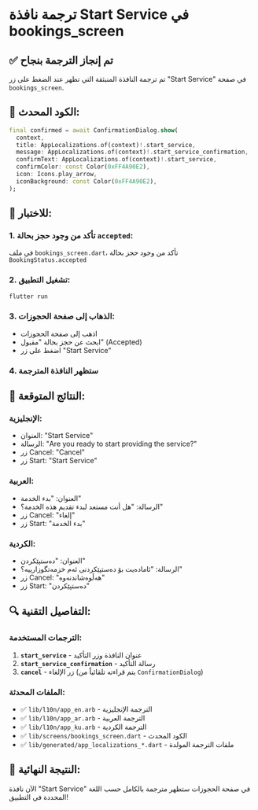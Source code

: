 # ترجمة نافذة Start Service في bookings_screen

## ✅ تم إنجاز الترجمة بنجاح

تم ترجمة النافذة المنبثقة التي تظهر عند الضغط على زر "Start Service" في صفحة `bookings_screen`.

## 🔧 الكود المحدث:

```dart
final confirmed = await ConfirmationDialog.show(
  context,
  title: AppLocalizations.of(context)!.start_service,
  message: AppLocalizations.of(context)!.start_service_confirmation,
  confirmText: AppLocalizations.of(context)!.start_service,
  confirmColor: const Color(0xFF4A90E2),
  icon: Icons.play_arrow,
  iconBackground: const Color(0xFF4A90E2),
);
```

## 🧪 للاختبار:

### 1. **تأكد من وجود حجز بحالة `accepted`:**
في ملف `bookings_screen.dart`، تأكد من وجود حجز بحالة `BookingStatus.accepted`

### 2. **تشغيل التطبيق:**
```bash
flutter run
```

### 3. **الذهاب إلى صفحة الحجوزات:**
- اذهب إلى صفحة الحجوزات
- ابحث عن حجز بحالة "مقبول" (Accepted)
- اضغط على زر "Start Service"

### 4. **ستظهر النافذة المترجمة**

## 📱 النتائج المتوقعة:

### الإنجليزية:
- العنوان: "Start Service"
- الرسالة: "Are you ready to start providing the service?"
- زر Cancel: "Cancel"
- زر Start: "Start Service"

### العربية:
- العنوان: "بدء الخدمة"
- الرسالة: "هل أنت مستعد لبدء تقديم هذه الخدمة؟"
- زر Cancel: "إلغاء"
- زر Start: "بدء الخدمة"

### الكردية:
- العنوان: "دەستپێکردن"
- الرسالة: "ئامادەیت بۆ دەستپێکردنی ئەم خزمەتگوزارییە؟"
- زر Cancel: "هەڵوەشاندنەوە"
- زر Start: "دەستپێکردن"

## 🔍 التفاصيل التقنية:

### الترجمات المستخدمة:
1. **`start_service`** - عنوان النافذة وزر التأكيد
2. **`start_service_confirmation`** - رسالة التأكيد
3. **`cancel`** - زر الإلغاء (يتم قراءته تلقائياً من `ConfirmationDialog`)

### الملفات المحدثة:
- ✅ `lib/l10n/app_en.arb` - الترجمة الإنجليزية
- ✅ `lib/l10n/app_ar.arb` - الترجمة العربية
- ✅ `lib/l10n/app_ku.arb` - الترجمة الكردية
- ✅ `lib/screens/bookings_screen.dart` - الكود المحدث
- ✅ `lib/generated/app_localizations_*.dart` - ملفات الترجمة المولدة

## 🎉 النتيجة النهائية:

الآن نافذة "Start Service" في صفحة الحجوزات ستظهر مترجمة بالكامل حسب اللغة المحددة في التطبيق!




